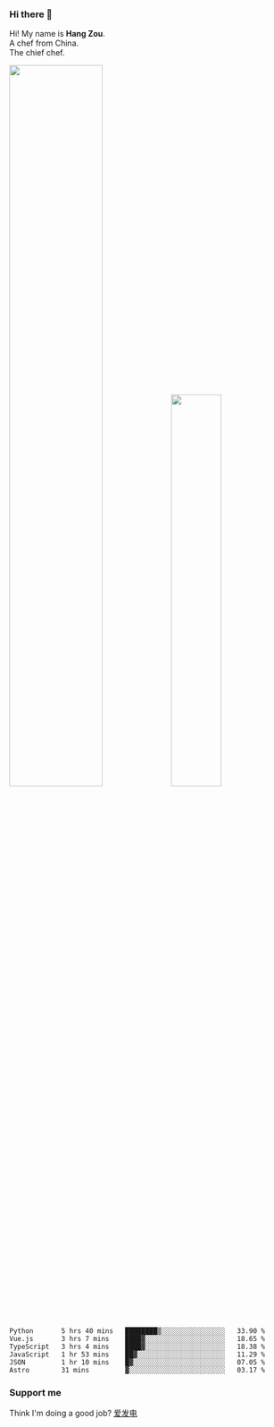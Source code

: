 ### Hi there 👋

Hi! My name is **Hang Zou**.  
A chef from China.  
The chief chef.

<img align="" width="57.5%" src="https://github-readme-stats.vercel.app/api?username=zouhangwithsweet&hide_title=true&hide_border=true&show_icons=true&include_all_commits=true&line_height=21" /><img align="" width="42.4%" src="https://github-readme-stats.vercel.app/api/top-langs/?username=zouhangwithsweet&hide_title=true&hide_border=true&layout=compact" />

<!--START_SECTION:waka-->

```text
Python       5 hrs 40 mins   ████████▒░░░░░░░░░░░░░░░░   33.90 %
Vue.js       3 hrs 7 mins    ████▓░░░░░░░░░░░░░░░░░░░░   18.65 %
TypeScript   3 hrs 4 mins    ████▓░░░░░░░░░░░░░░░░░░░░   18.38 %
JavaScript   1 hr 53 mins    ██▓░░░░░░░░░░░░░░░░░░░░░░   11.29 %
JSON         1 hr 10 mins    █▓░░░░░░░░░░░░░░░░░░░░░░░   07.05 %
Astro        31 mins         ▓░░░░░░░░░░░░░░░░░░░░░░░░   03.17 %
```

<!--END_SECTION:waka-->

### Support me

Think I'm doing a good job? [爱发电](https://afdian.net/@zouhangsweet)
